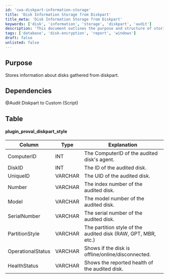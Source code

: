 ```yaml
---
id: 'cwa-diskpart-information-storage'
title: 'Disk Information Storage from Diskpart'
title_meta: 'Disk Information Storage from Diskpart'
keywords: ['disk', 'information', 'storage', 'diskpart', 'audit']
description: 'This document outlines the purpose and structure of storing information about disks gathered from diskpart, including dependencies and a detailed table of the plugin_proval_diskpart_style with explanations for each column.'
tags: ['database', 'disk-encryption', 'report', 'windows']
draft: false
unlisted: false
---
```

## Purpose

Stores information about disks gathered from diskpart.

## Dependencies

@Audit Diskpart to Custom (Script)

## Table

#### plugin_proval_diskpart_style

| Column            | Type    | Explanation                                             |
|-------------------|---------|---------------------------------------------------------|
| ComputerID        | INT     | The ComputerID of the audited disk's agent.            |
| DiskID            | INT     | The ID of the audited disk.                             |
| UniqueID          | VARCHAR | The UID of the audited disk.                            |
| Number            | VARCHAR | The index number of the audited disk.                  |
| Model             | VARCHAR | The model number of the audited disk.                  |
| SerialNumber      | VARCHAR | The serial number of the audited disk.                 |
| PartitionStyle    | VARCHAR | The partition style of the audited disk (RAW, GPT, MBR, etc.) |
| OperationalStatus  | VARCHAR | Shows if the disk is offline/online/disconnected.      |
| HealthStatus      | VARCHAR | Shows the reported health of the audited disk.         |


